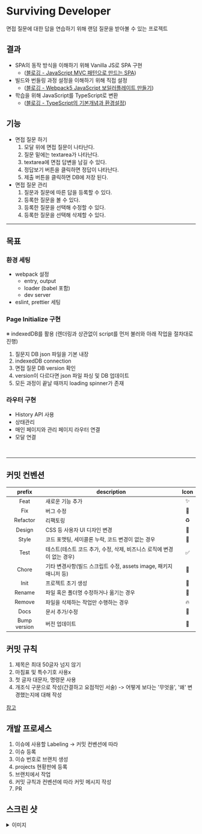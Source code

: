 # Surviving Developer

면접 질문에 대한 답을 연습하기 위해 랜덤 질문을 받아볼 수 있는 프로젝트

## 결과

- SPA의 동작 방식을 이해하기 위해 Vanilla JS로 SPA 구현
  - ([블로깅 - JavaScript MVC 패턴으로 만드는 SPA](https://pozafly.github.io/javascript/javascript-mvc/))
- 빌드와 번들링 과정 설정을 이해하기 위해 직접 설정
  - ([블로깅 - Webpack5 JavaScript 보일러플레이트 만들기](https://pozafly.github.io/environment/webpack-boilerplate/))
- 학습을 위해 JavaScript를 TypeScript로 변환
  - ([블로깅 - TypeScript의 기본개념과 환경설정](https://pozafly.github.io/typescript/typescript-env/))

## 기능

- 면접 질문 하기
  1. 모달 위에 면접 질문이 나타난다.
  2. 질문 밑에는 textarea가 나타난다.
  3. textarea에 면접 답변을 남길 수 있다.
  4. 정답보기 버튼을 클릭하면 정답이 나타난다.
  5. 제출 버튼을 클릭하면 DB에 저장 된다.
- 면접 질문 관리
  1. 질문과 질문에 따른 답을 등록할 수 있다.
  2. 등록한 질문을 볼 수 있다.
  3. 등록한 질문을 선택해 수정할 수 있다.
  4. 등록한 질문을 선택해 삭제할 수 있다.

---

## 목표

### 환경 세팅

- webpack 설정
  - entry, output
  - loader (babel 포함)
  - dev server
- eslint, prettier 세팅

### Page Initialize 구현

※ indexedDB를 활용 (렌더링과 상관없이 script를 먼저 불러와 아래 작업을 절차대로 진행)

1. 질문지 DB json 파일을 기본 내장
2. indexedDB connection
3. 면접 질문 DB version 확인
4. version이 다르다면 json 파일 파싱 및 DB 업데이트
5. 모든 과정이 끝날 때까지 loading spinner가 존재

### 라우터 구현

- History API 사용
- 상태관리
- 매인 페이지와 관리 페이지 라우터 연결
- 모달 연결

<br/>

---

## 커밋 컨벤션

|    prefix    | description                                                            | Icon |
| :----------: | ---------------------------------------------------------------------- | :--: |
|     Feat     | 새로운 기능 추가                                                       |  ✨  |
|     Fix      | 버그 수정                                                              |  🐛  |
|   Refactor   | 리팩토링                                                               |  ♻️  |
|    Design    | CSS 등 사용자 UI 디자인 변경                                           |  💄  |
|    Style     | 코드 포맷팅, 세미콜론 누락, 코드 변경이 없는 경우                      |  🎨  |
|     Test     | 테스트(테스트 코드 추가, 수정, 삭제, 비즈니스 로직에 변경이 없는 경우) |  ✅  |
|    Chore     | 기타 변경사항(빌드 스크립트 수정, assets image, 패키지 매니저 등)      |  💚  |
|     Init     | 프로젝트 초기 생성                                                     |  🎉  |
|    Rename    | 파일 혹은 폴더명 수정하거나 옮기는 경우                                |  🚚  |
|    Remove    | 파일을 삭제하는 작업만 수행하는 경우                                   |  🔥  |
|     Docs     | 문서 추가/수정                                                         |  📝  |
| Bump version | 버전 업데이트                                                          |  🔖  |

## 커밋 규칙

1. 제목은 최대 50글자 넘지 않기
2. 마침표 및 특수기호 사용x
3. 첫 글자 대문자, 명령문 사용
4. 개조식 구문으로 작성(간결하고 요점적인 서술) -> 어떻게 보다는 '무엇을', '왜' 변경했는지에 대해 작성

[참고](https://github.com/RomuloOliveira/commit-messages-guide/blob/master/README_ko-KR.md)

## 개발 프로세스

1. 이슈에 사용할 Labeling -> 커밋 컨벤션에 따라
2. 이슈 등록
3. 이슈 번호로 브랜치 생성
4. projects 현황판에 등록
5. 브랜치에서 작업
6. 커밋 규칙과 컨벤션에 따라 커밋 메시지 작성
7. PR

## 스크린 샷

<details>
<summary>이미지</summary>
 <div align=center>
  <img alt="logo" width="600" src="https://raw.githubusercontent.com/pozafly/surviving-developer/main/src/assets/images/gif/router.gif">
  <br />
  <img alt="logo" width="600" src="https://raw.githubusercontent.com/pozafly/surviving-developer/main/src/assets/images/gif/router2.gif">
  <br />
  <img alt="logo" width="600" src="https://raw.githubusercontent.com/pozafly/surviving-developer/main/src/assets/images/gif/질문_생성_및_답변_저장.gif">
  <br />
  <img alt="logo" width="600" src="https://raw.githubusercontent.com/pozafly/surviving-developer/main/src/assets/images/gif/질문_필터링_및_답변_모달_보기_삭제.gif">
  <br />
 </div>
</details>

